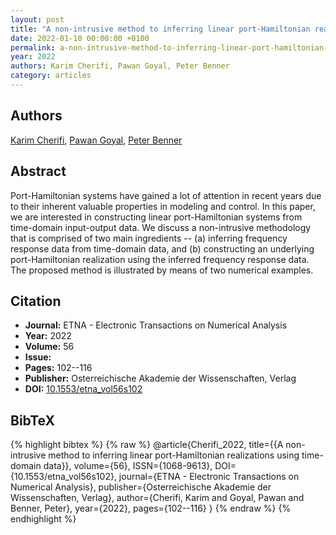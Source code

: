 ```yaml
---
layout: post
title: "A non-intrusive method to inferring linear port-Hamiltonian realizations using time-domain data"
date: 2022-01-10 00:00:00 +0100
permalink: a-non-intrusive-method-to-inferring-linear-port-hamiltonian-realizations-using-time-domain-data
year: 2022
authors: Karim Cherifi, Pawan Goyal, Peter Benner
category: articles
---
```

 
## Authors
[Karim Cherifi](authors/karim-cherifi), [Pawan Goyal](authors/pawan-goyal), [Peter Benner](authors/peter-benner)
 
## Abstract
Port-Hamiltonian systems have gained a lot of attention in recent years due to their inherent valuable properties in modeling and control. In this paper, we are interested in constructing linear port-Hamiltonian systems from time-domain input-output data. We discuss a non-intrusive methodology that is comprised of two main ingredients -- (a) inferring frequency response data from time-domain data, and (b) constructing an underlying port-Hamiltonian realization using the inferred frequency response data. The proposed method is illustrated by means of two numerical examples.
 
## Citation
- **Journal:** ETNA - Electronic Transactions on Numerical Analysis
- **Year:** 2022
- **Volume:** 56
- **Issue:** 
- **Pages:** 102--116
- **Publisher:** Osterreichische Akademie der Wissenschaften, Verlag
- **DOI:** [10.1553/etna_vol56s102](https://doi.org/10.1553/etna_vol56s102)
 
## BibTeX
{% highlight bibtex %}
{% raw %}
@article{Cherifi_2022,
  title={{A non-intrusive method to inferring linear port-Hamiltonian realizations using time-domain data}},
  volume={56},
  ISSN={1068-9613},
  DOI={10.1553/etna_vol56s102},
  journal={ETNA - Electronic Transactions on Numerical Analysis},
  publisher={Osterreichische Akademie der Wissenschaften, Verlag},
  author={Cherifi, Karim and Goyal, Pawan and Benner, Peter},
  year={2022},
  pages={102--116}
}
{% endraw %}
{% endhighlight %}
 
